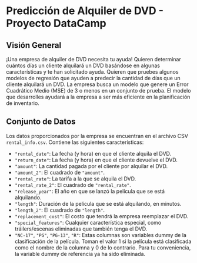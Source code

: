 # Predicción de Alquiler de DVD - Proyecto DataCamp

## Visión General
¡Una empresa de alquiler de DVD necesita tu ayuda! Quieren determinar cuántos días un cliente alquilará un DVD basándose en algunas características y te han solicitado ayuda. Quieren que pruebes algunos modelos de regresión que ayuden a predecir la cantidad de días que un cliente alquilará un DVD. La empresa busca un modelo que genere un Error Cuadrático Medio (MSE) de 3 o menos en un conjunto de prueba. El modelo que desarrolles ayudará a la empresa a ser más eficiente en la planificación de inventario.

## Conjunto de Datos
Los datos proporcionados por la empresa se encuentran en el archivo CSV `rental_info.csv`. Contiene las siguientes características:
- `"rental_date"`: La fecha (y hora) en que el cliente alquila el DVD.
- `"return_date"`: La fecha (y hora) en que el cliente devuelve el DVD.
- `"amount"`: La cantidad pagada por el cliente por alquilar el DVD.
- `"amount_2"`: El cuadrado de `"amount"`.
- `"rental_rate"`: La tarifa a la que se alquila el DVD.
- `"rental_rate_2"`: El cuadrado de `"rental_rate"`.
- `"release_year"`: El año en que se lanzó la película que se está alquilando.
- `"length"`: Duración de la película que se está alquilando, en minutos.
- `"length_2"`: El cuadrado de `"length"`.
- `"replacement_cost"`: El costo que tendrá la empresa reemplazar el DVD.
- `"special_features"`: Cualquier característica especial, como tráilers/escenas eliminadas que también tenga el DVD.
- `"NC-17"`, `"PG"`, `"PG-13"`, `"R"`: Estas columnas son variables dummy de la clasificación de la película. Toman el valor 1 si la película está clasificada como el nombre de la columna y 0 de lo contrario. Para tu conveniencia, la variable dummy de referencia ya ha sido eliminada.

